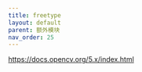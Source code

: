```yaml
---
title: freetype
layout: default
parent: 额外模块
nav_order: 25
---
```


https://docs.opencv.org/5.x/index.html